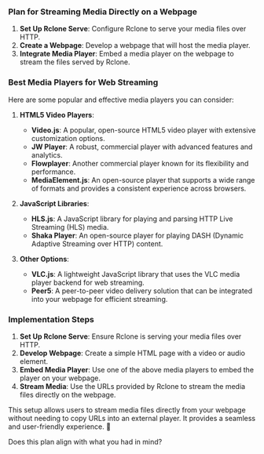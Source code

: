 ### Plan for Streaming Media Directly on a Webpage

1. **Set Up Rclone Serve**: Configure Rclone to serve your media files over HTTP.
2. **Create a Webpage**: Develop a webpage that will host the media player.
3. **Integrate Media Player**: Embed a media player on the webpage to stream the files served by Rclone.

### Best Media Players for Web Streaming

Here are some popular and effective media players you can consider:

1. **HTML5 Video Players**:
   - **Video.js**: A popular, open-source HTML5 video player with extensive customization options.
   - **JW Player**: A robust, commercial player with advanced features and analytics.
   - **Flowplayer**: Another commercial player known for its flexibility and performance.
   - **MediaElement.js**: An open-source player that supports a wide range of formats and provides a consistent experience across browsers.

2. **JavaScript Libraries**:
   - **HLS.js**: A JavaScript library for playing and parsing HTTP Live Streaming (HLS) media.
   - **Shaka Player**: An open-source player for playing DASH (Dynamic Adaptive Streaming over HTTP) content.

3. **Other Options**:
   - **VLC.js**: A lightweight JavaScript library that uses the VLC media player backend for web streaming.
   - **Peer5**: A peer-to-peer video delivery solution that can be integrated into your webpage for efficient streaming.

### Implementation Steps

1. **Set Up Rclone Serve**: Ensure Rclone is serving your media files over HTTP.
2. **Develop Webpage**: Create a simple HTML page with a video or audio element.
3. **Embed Media Player**: Use one of the above media players to embed the player on your webpage.
4. **Stream Media**: Use the URLs provided by Rclone to stream the media files directly on the webpage.

This setup allows users to stream media files directly from your webpage without needing to copy URLs into an external player. It provides a seamless and user-friendly experience. 🚀

Does this plan align with what you had in mind?
